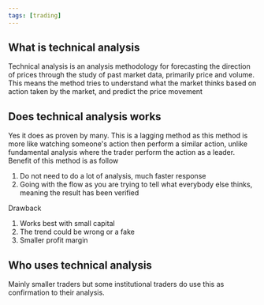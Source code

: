 ```yaml
---
tags: [trading]
---
```

## What is technical analysis
Technical analysis is an analysis methodology for forecasting the direction of prices through the study of past market data, primarily price and volume. This means the method tries to understand what the market thinks based on action taken by the market, and predict the price movement

## Does technical analysis works
Yes it does as proven by many. This is a lagging method as this method is more like watching someone's action then perform a similar action, unlike fundamental analysis where the trader perform the action as a leader. Benefit of this method is as follow
1. Do not need to do a lot of analysis, much faster response
2. Going with the flow as you are trying to tell what everybody else thinks, meaning the result has been verified

Drawback
1. Works best with small capital
2. The trend could be wrong or a fake
3. Smaller profit margin

## Who uses technical analysis
Mainly smaller traders but some institutional traders do use this as confirmation to their analysis.